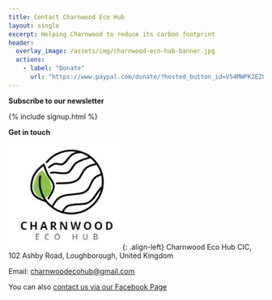 ```yaml
---
title: Contact Charnwood Eco Hub
layout: single
excerpt: Helping Charnwood to reduce its carbon footprint
header:
  overlay_image: /assets/img/charnwood-eco-hub-banner.jpg
  actions:
    - label: "Donate"
      url: "https://www.paypal.com/donate/?hosted_button_id=V54MWPK2EZGPY"
---
```


**Subscribe to our newsletter**

{% include signup.html %}

**Get in touch**

![Charnwood Eco Hub logo](/assets/img/charnwood-eco-hub-cropped.jpg "Charnwood Eco Hub Logo"){: .align-left} Charnwood Eco Hub CIC, 102 Ashby Road, Loughborough, United Kingdom

Email: [charnwoodecohub@gmail.com](mailto:charnwoodecohub@gmail.com)

You can also [contact us via our Facebook Page](https://www.facebook.com/CharnwoodEcoHub)

